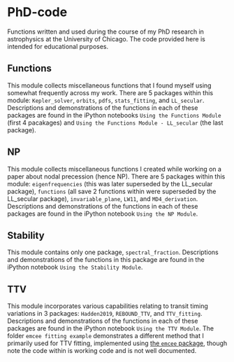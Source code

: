 # PhD-code

Functions written and used during the course of my PhD research in astrophysics at the University of Chicago. The code provided here is intended for educational purposes.

## Functions

This module collects miscellaneous functions that I found myself using somewhat frequently across my work. There are 5 packages within this module: `Kepler_solver`, `orbits`, `pdfs`, `stats_fitting`, and `LL_secular`. Descriptions and demonstrations of the functions in each of these packages are found in the iPython notebooks `Using the Functions Module` (first 4 pacakages) and `Using the Functions Module - LL_secular` (the last package).

## NP

This module collects miscellaneous functions I created while working on a paper about nodal precession (hence NP). There are 5 packages within this module: `eigenfrequencies` (this was later superseded by the LL_secular package), `functions` (all save 2 functions within were superseded by the LL_secular package), `invariable_plane`, `LW11`, and `MD4_derivation`. Descriptions and demonstrations of the functions in each of these packages are found in the iPython notebook `Using the NP Module`.

## Stability

This module contains only one package, `spectral_fraction`. Descriptions and demonstrations of the functions in this package are found in the iPython notebook `Using the Stability Module`.

## TTV

This module incorporates various capabilities relating to transit timing variations in 3 packages: `Hadden2019`, `REBOUND_TTV`, and `TTV_fitting`. Descriptions and demonstrations of the functions in each of these packages are found in the iPython notebook `Using the TTV Module`. The folder `emcee fitting example` demonstrates a different method that I primarily used for TTV fitting, implemented using [the `emcee` package](https://github.com/dfm/emcee), though note the code within is working code and is not well documented.
